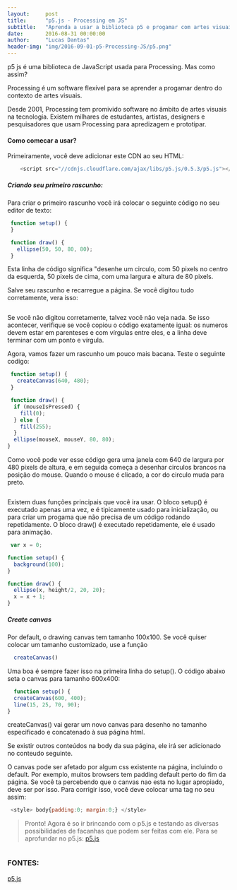 ```yaml
---
layout:     post
title:      "p5.js - Processing em JS"
subtitle:   "Aprenda a usar a biblioteca p5 e progamar com artes visuais. O que é p5.js? Para que serve?"
date:       2016-08-31 00:00:00
author:     "Lucas Dantas"
header-img: "img/2016-09-01-p5-Processing-JS/p5.png"
---
```


p5 js é uma biblioteca de JavaScript usada para Processing. Mas como assim?

Processing é um software flexível para se aprender a progamar dentro do contexto de artes visuais.

Desde 2001, Processing tem promivido software no âmbito de artes visuais na tecnologia. Existem milhares de estudantes, artistas, designers e pesquisadores que usam Processing para apredizagem e prototipar.

<h4 class="section-heading">Como comecar a usar?</h4>

Primeiramente, você deve adicionar este CDN ao seu HTML:

```javascript
    <script src="//cdnjs.cloudflare.com/ajax/libs/p5.js/0.5.3/p5.js"></script>
```

<h5 class="section-heading">Criando seu primeiro rascunho:</h5>

Para criar o primeiro rascunho você irá colocar o seguinte código no seu editor de texto:

```javascript
 function setup() {
 }

 function draw() {
   ellipse(50, 50, 80, 80);
 }
```

Esta linha de código significa "desenhe um circulo, com 50 pixels no centro da esquerda, 50 pixels de cima, com uma largura e altura de 80 pixels.

Salve seu rascunho e recarregue a página. Se você digitou tudo corretamente, vera isso:

<img src="http://p5js.org/img/get-started/first-sketch.png" alt="" style="margin: 0 auto;"/>

Se você não digitou corretamente, talvez você não veja nada. Se isso acontecer, verifique se você copiou o código exatamente igual: os numeros devem estar em parenteses e com vírgulas entre eles, e a linha deve terminar com um ponto e vírgula.

 Agora, vamos fazer um rascunho um pouco mais bacana. Teste o seguinte codigo:

```javascript
 function setup() {
   createCanvas(640, 480);
 }

 function draw() {
  if (mouseIsPressed) {
    fill(0);
  } else {
    fill(255);
  }
  ellipse(mouseX, mouseY, 80, 80);
}
```

Como você pode ver esse código gera uma janela com 640 de largura por 480 pixels de altura, e em seguida começa a desenhar circulos brancos na posição do mouse. Quando o mouse é clicado, a cor do circulo muda para preto.

<img src="http://p5js.org/img/get-started/first-sketch2.png" alt="" style="margin: 0 auto;"/>

Existem duas funções principais que você ira usar. O bloco setup() é executado apenas uma vez, e é tipicamente usado para inicialização, ou para criar um progama que não precisa de um código rodando repetidamente. O bloco draw() é executado repetidamente, ele é usado para animação.

```javascript
 var x = 0;

function setup() {
  background(100);  
}

function draw() {
  ellipse(x, height/2, 20, 20);
  x = x + 1;
}
```

<h5 class="section-heading">Create canvas</h5>

Por default, o drawing canvas tem tamanho 100x100. Se você quiser colocar um tamanho customizado, use a função

```javascript
  createCanvas()
```

Uma boa é sempre fazer isso na primeira linha do setup(). O código abaixo seta o canvas para tamanho 600x400:

```javascript
  function setup() {
  createCanvas(600, 400);
  line(15, 25, 70, 90);
}
```
createCanvas() vai gerar um novo canvas para desenho no tamanho especificado e concatenado à sua página html.

Se existir outros conteúdos na body da sua página, ele irá ser adicionado no conteudo seguinte.

O canvas pode ser afetado por algum css existente na página, incluindo o default. Por exemplo, muitos browsers tem padding default perto do fim da página. Se você ta percebendo que o canvas nao esta no lugar apropiado, deve ser por isso. Para corrigir isso, você deve colocar uma tag no seu <head> assim:

```javascript
 <style> body{padding:0; margin:0;} </style>
```

<blockquote>Pronto! Agora é so ir brincando com o p5.js e testando as diversas possibilidades de facanhas que podem ser feitas com ele. Para se aprofundar no p5.js: <a href="https://p5js.org/tutorials/">p5.js</a></blockquote>


<img src="http://i.giphy.com/3XRVcFDw7O1AA.gif" alt="" style="margin: 0 auto;"/>

<h3 class="section-heading">FONTES:</h3>

<a href="https://p5js.org/tutorials/">p5.js</a>
